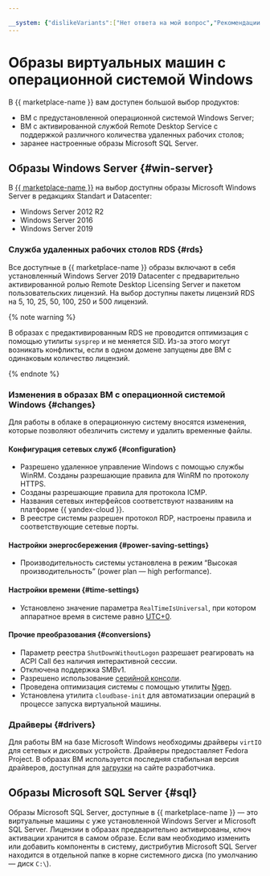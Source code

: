 ```yaml
---

__system: {"dislikeVariants":["Нет ответа на мой вопрос","Рекомендации не помогли","Содержание не соответствует заголовку","Другое"]}
---
```

# Образы виртуальных машин с операционной системой Windows

В {{ marketplace-name }} вам доступен большой выбор продуктов:

* ВМ с предустановленной операционной системой Windows Server; 
* ВМ c активированной службой Remote Desktop Service с поддержкой различного количества удаленных рабочих столов; 
* заранее настроенные образы Microsoft SQL Server.

## Образы Windows Server {#win-server}

В [{{ marketplace-name }}](https://cloud.yandex.ru/marketplace?categories=os&operationSystems=WINDOWS) на выбор доступны образы Microsoft Windows Server в редакциях Standart и Datacenter: 

* Windows Server 2012 R2
* Windows Server 2016
* Windows Server 2019

### Служба удаленных рабочих столов RDS {#rds}

Все доступные в {{ marketplace-name }} образы включают в себя установленный Windows Server 2019 Datacenter с предварительно активированной ролью Remote Desktop Licensing Server и пакетом пользовательских лицензий. На выбор доступны пакеты лицензий RDS на 5, 10, 25, 50, 100, 250 и 500 лицензий. 

{% note warning %}

В образах с предактивированным RDS не проводится оптимизация с помощью утилиты `sysprep` и не меняется SID. Из-за этого могут возникать конфликты, если в одном домене запущены две ВМ с одинаковым количество лицензий.

{% endnote %}

### Изменения в образах ВМ с операционной системой Windows {#changes}

Для работы в облаке в операционную систему вносятся изменения, которые позволяют обезличить систему и удалить временные файлы.

#### Конфигурация сетевых служб {#configuration}

* Разрешено удаленное управление Windows с помощью службы WinRM. Созданы разрешающие правила для WinRM по протоколу HTTPS.
* Созданы разрешающие правила для протокола ICMP.
* Названия сетевых интерфейсов соответствуют названиям на платформе {{ yandex-cloud }}.
* В реестре системы разрешен протокол RDP, настроены правила и соответствующие сетевые порты.

#### Настройки энергосбережения {#power-saving-settings}

* Производительность системы установлена в режим <q>Высокая производительность</q> (power plan — high performance).

#### Настройки времени {#time-settings}

* Установлено значение параметра `RealTimeIsUniversal`, при котором аппаратное время в системе равно [UTC+0](https://ru.wikipedia.org/wiki/Всемирное_координированное_время). 

#### Прочие преобразования {#conversions}

* Параметр реестра `ShutDownWithoutLogon` разрешает реагировать на ACPI Call без наличия интерактивной сессии.
* Отключена поддержка SMBv1.
* Разрешено использование [серийной консоли](https://docs.microsoft.com/ru-ru/windows-hardware/drivers/devtest/boot-parameters-to-enable-ems-redirection).
* Проведена оптимизация системы с помощью утилиты [Ngen](https://ru.wikipedia.org/wiki/Ngen).
* Установлена утилита `cloudbase-init` для автоматизации операций в процессе запуска виртуальной машины.

### Драйверы {#drivers}

Для работы ВМ на базе Microsoft Windows необходимы драйверы `virtIO` для сетевых и дисковых устройств. Драйверы предоставляет Fedora Project. В образах ВМ используется последняя стабильная версия драйверов, доступная для [загрузки](https://fedorapeople.org/groups/virt/virtio-win/direct-downloads/archive-virtio/virtio-win-0.1.185-2/) на сайте разработчика.

## Образы Microsoft SQL Server {#sql}

Образы Microsoft SQL Server, доступные в {{ marketplace-name }} — это виртуальные машины с уже установленной Windows Server и Microsoft SQL Server. Лицензии в образах предварительно активированы, ключ активации хранится в самом образе. Если вам необходимо изменить или добавить компоненты в систему, дистрибутив Microsoft SQL Server находится в отдельной папке в корне системного диска (по умолчанию — диск `C:\`).